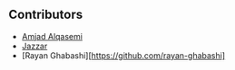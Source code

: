 ## Contributors

- [Amjad Alqasemi](https://github.com/aqasemi)
- [Jazzar](https://github.com/jaazzar)
- [Rayan Ghabashi][https://github.com/rayan-ghabashi]

